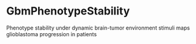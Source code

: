 # GbmPhenotypeStability
Phenotype stability under dynamic brain-tumor environment stimuli maps glioblastoma progression in patients
